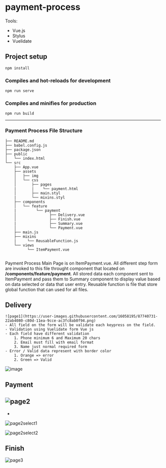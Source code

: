 # payment-process

Tools:
- Vue.js
- Stylus
- Vuelidate

## Project setup
```
npm install
```

### Compiles and hot-reloads for development
```
npm run serve
```

### Compiles and minifies for production
```
npm run build
```
---------------------------------------------------------------------------------------------
### Payment Process File Structure
```
├── README.md
├── babel.config.js
├── package.json
├── public
│   └── index.html
└── src
    ├── App.vue
    ├── assets
    │   ├── img
    │   └── css
    │       ├── pages
    |       |    └── payment.html
    │       ├── main.styl
    |       └── mixins.styl
    ├── components
    │   └── feature
    |         └── payment
    │               ├── Delivery.vue
    │               ├── Finish.vue
    |               ├── Summary.vue
    │               └── Payment.vue
    ├── main.js
    ├── mixins
    |     └── ReusableFunction.js
    └── views
          └── ItemPayment.vue
    
```
Payment Process Main Page is on ItemPayment.vue. All different step form are invoked to this file throught component that located on **/components/feature/payment**.
All stored data each component sent to ItemPayment and pass them to Summary component to display value based on data selected or data that user entry.
Reusable function is file that store global function that can used for all files.

## Delivery 
```
![page1](https://user-images.githubusercontent.com/16058195/87740731-22ab4080-c80d-11ea-9cce-ac3fc8ab0f94.png)
- All field on the form will be validate each keypress on the field.
- Validation using Vuelidate form Vue js
- Each field have different validation
    1. Phone minimum 6 and Maximum 20 chars 
    2. Email must fill with email format
    3. Name just normal required form
- Error / Valid data represent with border color
    1. Orange => error
    2. Green => Valid
```
![image](https://user-images.githubusercontent.com/16058195/87741340-7c603a80-c80e-11ea-8f32-d8e61c933b6a.png)


## Payment
![page2](https://user-images.githubusercontent.com/16058195/87741040-c4cb2880-c80d-11ea-87b6-c77d01eafb52.png)
-
-
![page2select1](https://user-images.githubusercontent.com/16058195/87741043-c5fc5580-c80d-11ea-9d75-e0ac2268752d.png)

![page2select2](https://user-images.githubusercontent.com/16058195/87741051-c85eaf80-c80d-11ea-9e8f-cc2f0d74539b.png)


## Finish
![page3](https://user-images.githubusercontent.com/16058195/87741290-5175e680-c80e-11ea-9c1f-39e535710635.png)

